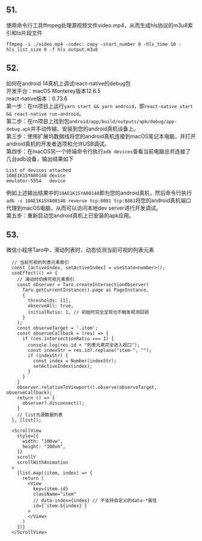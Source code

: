 ## 51.
使用命令行工具ffmpeg处理源视频文件video.mp4，从而生成hls协议的m3u8索引和ts片段文件
```
ffmpeg -i ./video.mp4 -codec: copy -start_number 0 -hls_time 10 -hls_list_size 0 -f hls output.m3u8
```

## 52.
如何在android 14真机上调试react-native的debug包  
开发平台：macOS Monterey版本12.6.5  
react-native版本：0.73.6  
第一步：在rn项目上运行`yarn start && yarn android`，即`react-native start && react-native run-android`。  
第二步：在rn项目上找到包`android/app/build/outputs/apk/debug/app-debug.apk`并手动传输、安装到您的android真机设备上。  
第三步：使用扩展坞数据线将您的android真机连接到macOS笔记本电脑，并打开android真机的开发者选项和允许USB调试。  
第四步：在macOS另一个终端命令行执行`adb devices`查看当前电脑总共连接了几台adb设备，输出结果如下
```
List of devices attached
10AE1K1SYA00148	device
emulator-5554	device
```
例如上述输出结果中的`10AE1K1SYA00148`即为您的android真机，然后命令行执行`adb -s 10AE1K1SYA00148 reverse tcp:8081 tcp:8081`将您的android真机端口代理到macOS电脑，从而可以访问本地dev server进行开发调试。  
第五步：重新启动您android真机上已安装的apk应用。

## 53.
微信小程序Taro中，滑动列表时，动态侦测当前可视的列表元素
```
  // 当前可视的列表元素索引
  const [activeIndex, setActiveIndex] = useState<number>();
  useEffect(() => {
    // 滑动时切换可视元素索引
    const observer = Taro.createIntersectionObserver(
      Taro.getCurrentInstance().page as PageInstance,
      {
        thresholds: [1],
        observeAll: true,
        initialRatio: 1, // 初始时完全呈现也不触发观测回调
      }
    );
    const observeTarget = '.item';
    const observeCallback = (res) => {
      if (res.intersectionRatio === 1) {
        console.log(res.id + "列表元素完全进入视口");
        const indexStr = res.id?.replace("item-", "");
        if (indexStr) {
          const index = Number(indexStr);
          setActiveIndex(index);
        }
      }
    }
    observer.relativeToViewport().observe(observeTarget, observeCallback);
    return () => {
      observer?.disconnect();
    }
    // list为源数据列表
  }, [list]);

  <ScrollView
    style={{
      width: "100vw",
      height: "100vh",
    }}
    scrollY
    scrollWithAnimation
  >
    {list.map((item, index) => {
      return (
        <View
          key={item.id}
          className="item"
          // data-index={index} // 不支持自定义的data-*属性
          id={`item-${index}`}
        >
        </View>
      )
    })}
  </ScrollView>
```

